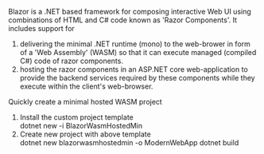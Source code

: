 Blazor is a .NET based framework for composing interactive Web UI using combinations
of HTML and C# code known as 'Razor Components'. It includes support for
1. delivering the minimal .NET runtime (mono) to the web-brower in form of
   a 'Web Assembly' (WASM) so that it can execute managed (compiled C#) code
   of razor components.
2. hosting the razor components in an ASP.NET core web-application to provide 
   the backend services required by these components while they execute within
   the client's web-browser.

Quickly create a minimal hosted WASM project

1. Install the custom project template<br>
      dotnet new -i BlazorWasmHostedMin
2. Create new project with above template<br>
      dotnet new blazorwasmhostedmin -o ModernWebApp
      dotnet build

